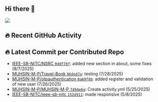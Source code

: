 ## Hi there 👋
![](https://komarev.com/ghpvc/?username=MUHSIN-M-P&color=brightgreen&style=plastic)

## 🔥 Recent GitHub Activity
<!--START_CONTRIBUTED_REPOS-->
## 🔥 Latest Commit per Contributed Repo
- [IEEE-SB-NITC/NSRC `0ddf78f`](https://github.com/IEEE-SB-NITC/NSRC/commit/0ddf78f4b6e7394f96b2b187f8e84e0536feabc1): added new section in  about, some fixes (8/7/2025)
- [MUHSIN-M-P/Travel-Book `96ded7a`](https://github.com/MUHSIN-M-P/Travel-Book/commit/96ded7a72780b6127a46586e158793d0fe448d2e): testing (7/28/2025)
- [MUHSIN-M-P/otpauthentication `0a69f8b`](https://github.com/MUHSIN-M-P/otpauthentication/commit/0a69f8bed70d9a1ff7bb63e4ce1ba190548cf38a): added register and validation of new user (7/26/2025)
- [MUHSIN-M-P/MUHSIN-M-P `7494e6a`](https://github.com/MUHSIN-M-P/MUHSIN-M-P/commit/7494e6ada2b25979604fd17f07543a39f52b7148): Create activity.yml (5/25/2025)
- [IEEE-SB-NITC/ieee-sb-nitc `152d911`](https://github.com/IEEE-SB-NITC/ieee-sb-nitc/commit/152d91163d754b5ba8141ad89a70529bfa95c807): made responsive (5/8/2025)
<!--END_CONTRIBUTED_REPOS-->


<!--
**MUHSIN-M-P/MUHSIN-M-P** is a ✨ _special_ ✨ repository because its `README.md` (this file) appears on your GitHub profile.

Here are some ideas to get you started:

- 🔭 I’m currently working on ...
- 🌱 I’m currently learning ...
- 👯 I’m looking to collaborate on ...
- 🤔 I’m looking for help with ...
- 💬 Ask me about ...
- 📫 How to reach me: ...
- 😄 Pronouns: ...
- ⚡ Fun fact: ...
-->
